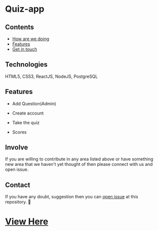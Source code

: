 # Quiz-app
## Contents

- [How are we doing](#technologies)
- [Features](#features)
- [Get in touch](#contact)

## Technologies 

  HTML5, CSS3, ReactJS, NodeJS, PostgreSQL

## Features

- Add Question(Admin)

- Create account

- Take the quiz

- Scores

## Involve

If you are willing to contribute in any area listed above or have something new area that we haven't yet thought of then please connect with us and open issue.


## Contact

If you have any doubt, suggestion then you can [open issue](HTTPS://guides.github.com/features/issues/) at this repository. :wave:


# [View Here](https://drashti4.github.io/memorygame/)



